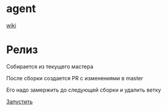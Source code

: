 # agent
[wiki](https://wiki.yandex-team.ru/media-admin/icecream/agent)

# Релиз
Собирается из текущего мастера

После сборки создается PR с изменениями в master

Его надо замержить до следующей сборки и удалить ветку

[Запустить](https://teamcity.yandex.ru/viewType.html?buildTypeId=MediaAdmins_Icecream_Agent_Release)
